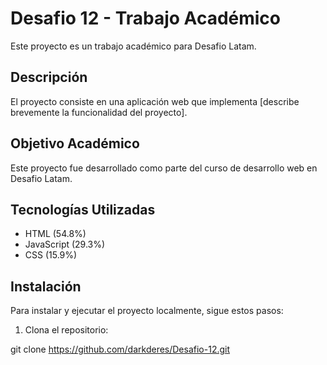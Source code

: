 # Desafio 12 - Trabajo Académico

Este proyecto es un trabajo académico para Desafio Latam.

## Descripción

El proyecto consiste en una aplicación web que implementa [describe brevemente la funcionalidad del proyecto].

## Objetivo Académico

Este proyecto fue desarrollado como parte del curso de desarrollo web en Desafio Latam.

## Tecnologías Utilizadas

- HTML (54.8%)
- JavaScript (29.3%)
- CSS (15.9%)

## Instalación

Para instalar y ejecutar el proyecto localmente, sigue estos pasos:

1. Clona el repositorio:

git clone https://github.com/darkderes/Desafio-12.git
